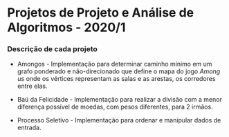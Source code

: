 # Projetos de Projeto e Análise de Algoritmos - 2020/1

### Descrição de cada projeto

*	Amongos - Implementação para determinar caminho mínimo em um grafo ponderado e não-direcionado que define o mapa do jogo *Among us* onde os vértices representam as salas e as arestas, os corredores entre elas.

*	Baú da Felicidade - Implementação para realizar a divisão com a menor diferença possível de moedas, com pesos diferentes, para 2 irmãos.

*	Processo Seletivo - Implementação para ordenar e manipular dados de entrada. 
